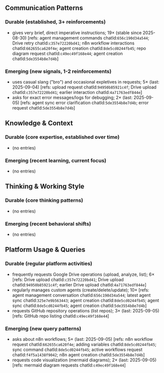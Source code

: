 ## Communication Patterns
### Durable (established, 3+ reinforcements)
- gives very brief, direct imperative instructions; 19× (stable since 2025-08-30) [refs: agent management commands chatId:`656c190d34a544`; Drive retry chatId:`c357e72220bd41`; n8n workflow interactions chatId:`662655ca620f4e`; agent creation chatId:`8de5cd0244fb45`; repo diagram request chatId:`c49ec49f168e44`; agent creation chatId:`5de3554b8e7d4b`]

### Emerging (new signals, 1-2 reinforcements)
- uses casual slang ("bro") and occasional expletives in requests; 5× (last: 2025-09-04) [refs: upload request chatId:`94950b85921c4f`; Drive upload chatId:`c357e72220bd41`; earlier interaction chatId:`4a71763edf844e`]
- asks for exact error messages/logs for debugging; 2× (last: 2025-09-05) [refs: agent sync error clarification chatId:`5de3554b8e7d4b`; error request chatId:`5de3554b8e7d4b`]

## Knowledge & Context
### Durable (core expertise, established over time)
- (no entries)

### Emerging (recent learning, current focus)
- (no entries)

## Thinking & Working Style
### Durable (core thinking patterns)
- (no entries)

### Emerging (recent behavioral shifts)
- (no entries)

## Platform Usage & Queries
### Durable (regular platform activities)
- frequently requests Google Drive operations (upload, analyze, list); 6× [refs: Drive upload chatId:`c357e72220bd41`; Drive upload chatId:`94950b85921c4f`; earlier Drive upload chatId:`4a71763edf844e`]
- regularly manages custom agents (create/delete/update); 10× [refs: agent management conversation chatId:`656c190d34a544`; latest agent sync chatId:`325e7e9b563443`; agent creation chatId:`8de5cd0244fb45`; agent sync chatId:`8de5cd0244fb45`; agent creation chatId:`5de3554b8e7d4b`]
- requests GitHub repository operations (list repos); 3× (last: 2025-09-05) [refs: GitHub repo listing chatId:`c49ec49f168e44`]

### Emerging (new query patterns)
- asks about n8n workflows; 5× (last: 2025-09-05) [refs: n8n workflow request chatId:`662655ca620f4e`; adding variables chatId:`8de5cd0244fb45`; sync command chatId:`8de5cd0244fb45`; active workflows request chatId:`f4f5a1438f9042`; n8n agent creation chatId:`5de3554b8e7d4b`]
- requests code visualization (mermaid diagrams); 2× (last: 2025-09-05) [refs: mermaid diagram requests chatId:`c49ec49f168e44`]